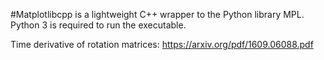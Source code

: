 #Matplotlibcpp is a lightweight C++ wrapper to the Python library MPL. Python 3 is required to run the executable.

Time derivative of rotation matrices:
https://arxiv.org/pdf/1609.06088.pdf
